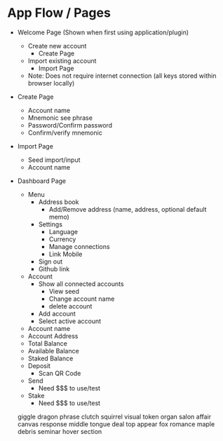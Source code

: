 # App Flow / Pages
- Welcome Page (Shown when first using application/plugin)
  - Create new account
    - Create Page
  - Import existing account
    - Import Page
  - Note: Does not require internet connection (all keys stored within browser locally)

- Create Page
  - Account name
  - Mnemonic see phrase
  - Password/Confirm password
  - Confirm/verify mnemonic

- Import Page
  - Seed import/input
  - Account name

- Dashboard Page
  - Menu
    - Address book
      - Add/Remove address (name, address, optional default memo)
    - Settings
      - Language
      - Currency
      - Manage connections
      - Link Mobile
    - Sign out
    - Github link
  - Account
    - Show all connected accounts
      - View seed
      - Change account name
      - delete account
    - Add account
    - Select active account
  - Account name
  - Account Address
  - Total Balance
  - Available Balance
  - Staked Balance
  - Deposit
    - Scan QR Code
  - Send
    - Need $$$ to use/test
  - Stake
    - Need $$$ to use/test

  giggle dragon phrase clutch squirrel visual token organ salon affair canvas response
  middle tongue deal top appear fox romance maple debris seminar hover section